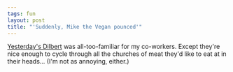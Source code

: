 ```yaml
---
tags: fun
layout: post
title: "'Suddenly, Mike the Vegan pounced'"
---
```




<a href="http://www.unitedmedia.com/comics/dilbert/archive/dilbert-20030903.html">Yesterday's Dilbert</a> was all-too-familiar for my co-workers. Except they're nice enough to cycle through all the churches of meat they'd like to eat at in their heads... (I'm not as annoying, either.)



